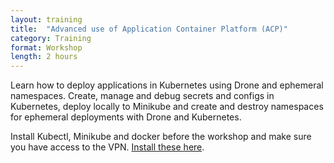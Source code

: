 ```yaml
---
layout: training
title:  "Advanced use of Application Container Platform (ACP)"
category: Training
format: Workshop
length: 2 hours
---
```


Learn how to deploy applications in Kubernetes using Drone and ephemeral namespaces. Create, manage and debug secrets and configs in Kubernetes, deploy locally to Minikube and create and destroy namespaces for ephemeral deployments with Drone and Kubernetes.  

Install Kubectl, Minikube and docker before the workshop and make sure you have access to the VPN.  [Install these here](https://github.com/UKHomeOffice/application-container-platform).
